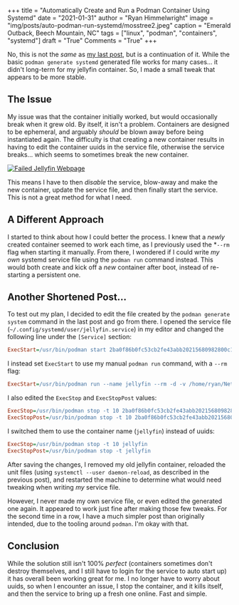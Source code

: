 +++
title   = "Automatically Create and Run a Podman Container Using Systemd"
date    = "2021-01-31"
author  = "Ryan Himmelwright"
image   = "img/posts/auto-podman-run-systemd/mosstree2.jpeg"
caption = "Emerald Outback, Beech Mountain, NC"
tags    = ["linux", "podman", "containers", "systemd"]
draft   = "True"
Comments = "True"
+++

No, this is not the *same* as [my last
post](/post/create-podman-systemd-services/), but is a continuation of
it. While the basic `podman generate systemd` generated file works for many
cases... it didn't long-term for my jellyfin container. So, I made a small tweak that
appears to be more stable.

<!--more-->

## The Issue

My issue was that the container initially worked, but would occasionally
break when it grew old. By itself, it isn't a problem. Containers are
designed to be ephemeral, and arguably *should* be blown away before being
instantiated again. The difficulty is that creating a new container
results in having to edit the container uuids in the service file, otherwise
the service breaks... which seems to sometimes break the new container.

<a href="../../img/posts/auto-podman-run-systemd/jellyfin-failed-webpage.png"><img alt="Failed Jellyfin Webpage" src="../../img/posts/auto-podman-run-systemd/jellyfin-failed-webpage.png" style="max-width: 100%;"/></a>

This means I have to then *disable* the service, blow-away and make the new
container, update the service file, and then finally start the service. This
is not a great method for what I need.

##  A Different Approach

I started to think about how I could better the process. I knew that a
*newly* created container seemed to work each time, as I previously used the
*`--rm` flag when
starting it manually. From there, I wondered if I could write *my own*
systemd service file using the `podman run` command instead. This would both
create and kick off a *new* container after boot, instead of re-starting a
persistent one.


## Another Shortened Post...

To test out my plan, I decided to edit the file created by the `podman
generate system` command in the last post and go from there. I opened
the service file (`~/.config/systemd/user/jellyfin.service`) in my editor and
changed the following line under the `[Service]` section:

```ini
ExecStart=/usr/bin/podman start 2ba0f86b0fc53cb2fe43abb20215680982800c1bf53421e1a3a90855fa79f030
```

I instead set `ExecStart` to use my manual `podman run` command, with a `--rm` flag:

```ini
ExecStart=/usr/bin/podman run --name jellyfin --rm -d -v /home/ryan/Network/jellyfin/config:/config -v /home/ryan/Network/jellyfin/cache:/cache -v /home/ryan/Music:/media/music:ro -v /home/ryan/Videos:/media/videos:ro --net=host --privileged jellyfin/jellyfin:latest
```

I also edited the `ExecStop` and `ExecStopPost` values:


```ini
ExecStop=/usr/bin/podman stop -t 10 2ba0f86b0fc53cb2fe43abb20215680982800c1bf53421e1a3a90855fa79f030
ExecStopPost=/usr/bin/podman stop -t 10 2ba0f86b0fc53cb2fe43abb20215680982800c1bf53421e1a3a90855fa79f030
```

I switched them to use the container name (`jellyfin`) instead of uuids:

```ini
ExecStop=/usr/bin/podman stop -t 10 jellyfin
ExecStopPost=/usr/bin/podman stop -t jellyfin
```

After saving the changes, I removed my old jellyfin container, reloaded the
unit files (using `systemctl --user daemon-reload`, as described in the
previous post), and restarted the machine to determine what would need tweaking
when writing *my* service file.

However, I never made my own service file, or even edited the generated one
again. It appeared to work just fine after making those few tweaks. For the
second time in a row, I have a much simpler post than originally intended,
due to the tooling around `podman`. I'm okay with that.

## Conclusion

While the solution still isn't 100% *perfect* (containers sometimes don't
destroy themselves, and I still have to login for the service to auto start
up) it has overall been working great for me. I no longer have to worry about uuids,
so when I encounter an issue, I stop the container, and it kills itself,
and then the service to bring up a fresh one online. Fast and simple.